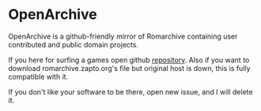 # OpenArchive

OpenArchive is a github-friendly mirror of Romarchive containing user contributed and public domain projects.

If you here for surfing a games open github [repository](https://github.com/sapbotgit/sapbotgit.github.io/). Also if you want to download romarchive.zapto.org's file but original host is down, this is fully compatible with it.

If you don't like your software to be there, open new issue, and I will delete it.
